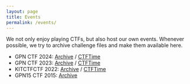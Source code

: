 ```yaml
---
layout: page
title: Events
permalink: /events/
---
```


We not only enjoy playing CTFs, but also host our own events.
Whenever possible, we try to archive challenge files and make them available here.

 * GPN CTF 2024: [Archive](https://gpn22.ctf.kitctf.de/) / [CTFTime](https://ctftime.org/event/2257)
 * GPN CTF 2023: [Archive](https://gpn21.ctf.kitctf.de/) / [CTFTime](https://ctftime.org/event/1965)
 * KITCTFCTF 2022: [Archive](https://2022.ctf.kitctf.de/) / [CTFTime](https://ctftime.org/event/1810)
 * GPN15 CTF 2015: [Archive](https://entropia.de/GPN15:Capture_the_Flag)
